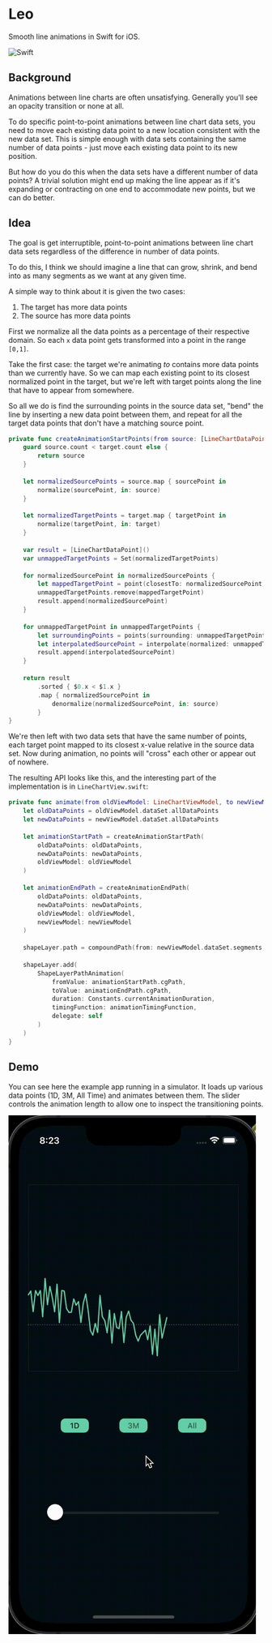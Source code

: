 # Leo
Smooth line animations in Swift for iOS.

![Swift](https://img.shields.io/badge/Swift-5.0-orange.svg)

## Background
Animations between line charts are often unsatisfying. Generally you'll see an opacity transition or none at all.

To do specific point-to-point animations between line chart data sets, you need to move each existing data point to a new location consistent with the new data set. This is simple enough with data sets containing the same number of data points - just move each existing data point to its new position.

But how do you do this when the data sets have a different number of data points? A trivial solution might end up making the line appear as if it's expanding or contracting on one end to accommodate new points, but we can do better. 

## Idea
The goal is get interruptible, point-to-point animations between line chart data sets regardless of the difference in number of data points.

To do this, I think we should imagine a line that can grow, shrink, and bend into as many segments as we want at any given time.

A simple way to think about it is given the two cases:
1. The target has more data points
2. The source has more data points

First we normalize all the data points as a percentage of their respective domain. So each `x` data point gets transformed into a point in the range `[0,1]`.

Take the first case: the target we're animating _to_ contains more data points than we currently have. So we can map each existing point to its closest normalized point in the target, but we're left with target points along the line that have to appear from somewhere.

So all we do is find the surrounding points in the source data set, "bend" the line by inserting a new data point between them, and repeat for all the target data points that don't have a matching source point.

```swift
private func createAnimationStartPoints(from source: [LineChartDataPoint], target: [LineChartDataPoint]) -> [LineChartDataPoint] {
    guard source.count < target.count else {
        return source
    }
    
    let normalizedSourcePoints = source.map { sourcePoint in
        normalize(sourcePoint, in: source)
    }
    
    let normalizedTargetPoints = target.map { targetPoint in
        normalize(targetPoint, in: target)
    }
    
    var result = [LineChartDataPoint]()
    var unmappedTargetPoints = Set(normalizedTargetPoints)
    
    for normalizedSourcePoint in normalizedSourcePoints {
        let mappedTargetPoint = point(closestTo: normalizedSourcePoint, in: normalizedTargetPoints)
        unmappedTargetPoints.remove(mappedTargetPoint)
        result.append(normalizedSourcePoint)
    }
    
    for unmappedTargetPoint in unmappedTargetPoints {
        let surroundingPoints = points(surrounding: unmappedTargetPoint, in: normalizedSourcePoints)
        let interpolatedSourcePoint = interpolate(normalized: unmappedTargetPoint, between: surroundingPoints.left, and: surroundingPoints.right)
        result.append(interpolatedSourcePoint)
    }
    
    return result
        .sorted { $0.x < $1.x }
        .map { normalizedSourcePoint in
            denormalize(normalizedSourcePoint, in: source)
        }
}
```

We're then left with two data sets that have the same number of points, each target point mapped to its closest x-value relative in the source data set. Now during animation, no points will "cross" each other or appear out of nowhere.

The resulting API looks like this, and the interesting part of the implementation is in `LineChartView.swift`: 

```swift
private func animate(from oldViewModel: LineChartViewModel, to newViewModel: LineChartViewModel) {
    let oldDataPoints = oldViewModel.dataSet.allDataPoints
    let newDataPoints = newViewModel.dataSet.allDataPoints
    
    let animationStartPath = createAnimationStartPath(
        oldDataPoints: oldDataPoints,
        newDataPoints: newDataPoints,
        oldViewModel: oldViewModel
    )
    
    let animationEndPath = createAnimationEndPath(
        oldDataPoints: oldDataPoints,
        newDataPoints: newDataPoints,
        oldViewModel: oldViewModel,
        newViewModel: newViewModel
    )
    
    shapeLayer.path = compoundPath(from: newViewModel.dataSet.segments, with: newViewModel).cgPath
    
    shapeLayer.add(
        ShapeLayerPathAnimation(
            fromValue: animationStartPath.cgPath,
            toValue: animationEndPath.cgPath,
            duration: Constants.currentAnimationDuration,
            timingFunction: animationTimingFunction,
            delegate: self
        )
    )
}

```

## Demo
You can see here the example app running in a simulator. It loads up various data points (1D, 3M, All Time) and animates between them. The slider controls the animation length to allow one to inspect the transitioning points.

![alt tag](/Resources/Animation.gif)

